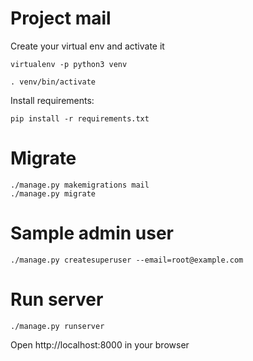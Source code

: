 # Project mail

Create your virtual env and activate it

```
virtualenv -p python3 venv

. venv/bin/activate
```

Install requirements:

```
pip install -r requirements.txt
```

# Migrate

```
./manage.py makemigrations mail
./manage.py migrate
```

# Sample admin user

```
./manage.py createsuperuser --email=root@example.com
```

# Run server

```
./manage.py runserver
```


Open http://localhost:8000 in your browser